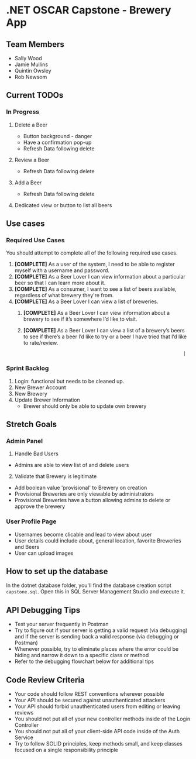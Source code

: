 # .NET OSCAR  Capstone - Brewery App

## Team Members
- Sally Wood
- Jamie Mullins
- Quintin Owsley
- Rob Newsom

## Current TODOs

### In Progress

1. Delete a Beer
    - Button background - danger 
    - Have a confirmation pop-up
    - Refresh Data following delete
2. Review a Beer
    - Refresh Data following delete
3. Add a Beer
    - Refresh Data following delete

4. Dedicated view or button to list all beers

## Use cases

### Required Use Cases
You should attempt to complete all of the following required use cases.

1. **[COMPLETE]** As a user of the system, I need to be able to register myself with a username and password.
2. **[COMPLETE]** As a Beer Lover I can view information about a particular beer so that I can learn more about it.
3. **[COMPLETE]** As a consumer, I want to see a list of beers available, regardless of what brewery they're from.
4. **[COMPLETE]** As a Beer Lover I can view a list of breweries.
   1. **[COMPLETE]** As a Beer Lover I can view information about a brewery to see if it’s somewhere I’d like to visit.
   2. **[COMPLETE]** As a Beer Lover I can view a list of a brewery’s beers to see if there’s a beer I’d like to try or a beer I have tried that I’d like to rate/review.

                                                                       |
### Sprint Backlog

1. Login: functional but needs to be cleaned up.
2. New Brewer Account
3. New Brewery
4. Update Brewer Information
    - Brewer should only be able to update own brewery

## Stretch Goals

### Admin Panel

1. Handle Bad Users
  - Admins are able to view list of and delete users

2. Validate that Brewery is legitimate
  - Add boolean value 'provisional' to Brewery on creation
  - Provisional Breweries are only viewable by administrators
  - Provisional Breweries have a button allowing admins to delete or approve the brewery

### User Profile Page
  - Usernames become clicable and lead to view about user
  - User details could include about, general location, favorite Breweries and Beers
  - User can upload images


## How to set up the database

In the dotnet database folder, you'll find the database creation script `capstone.sql`. Open this in SQL Server Management Studio and execute it.



## API Debugging Tips

- Test your server frequently in Postman
- Try to figure out if your server is getting a valid request (via debugging) and if the server is sending back a valid response (via debugging or Postman)
- Whenever possible, try to eliminate places where the error could be hiding and narrow it down to a specific class or method
- Refer to the debugging flowchart below for additional tips



## Code Review Criteria

- Your code should follow REST conventions wherever possible
- Your API should be secured against unauthenticated attackers
- Your API should forbid unauthenticated users from editing or leaving reviews
- You should not put all of your new controller methods inside of the Login Controller
- You should not put all of your client-side API code inside of the Auth Service
- Try to follow SOLID principles, keep methods small, and keep classes focused on a single responsibility principle